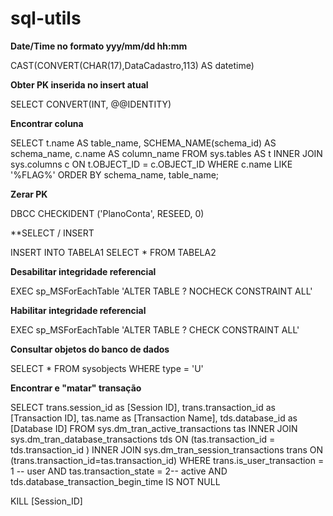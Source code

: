# sql-utils

**Date/Time no formato yyy/mm/dd hh:mm**

CAST(CONVERT(CHAR(17),DataCadastro,113) AS datetime)


**Obter PK inserida no insert atual**

SELECT CONVERT(INT, @@IDENTITY)

**Encontrar coluna**

SELECT t.name AS table_name, SCHEMA_NAME(schema_id) AS schema_name, c.name AS column_name FROM sys.tables AS t INNER JOIN sys.columns c ON t.OBJECT_ID = c.OBJECT_ID WHERE c.name LIKE '%FLAG%' ORDER BY schema_name, table_name;

**Zerar PK**

DBCC CHECKIDENT ('PlanoConta', RESEED, 0)

**SELECT / INSERT

INSERT INTO TABELA1 SELECT * FROM TABELA2

**Desabilitar integridade referencial**

EXEC sp_MSForEachTable 'ALTER TABLE ? NOCHECK CONSTRAINT ALL'

**Habilitar integridade referencial**

EXEC sp_MSForEachTable 'ALTER TABLE ? CHECK CONSTRAINT ALL'

**Consultar objetos do banco de dados**

SELECT * FROM sysobjects WHERE type = 'U'

**Encontrar e "matar" transação**

SELECT trans.session_id as [Session ID], trans.transaction_id as [Transaction ID], tas.name as [Transaction Name], tds.database_id as [Database ID]
FROM sys.dm_tran_active_transactions tas INNER JOIN sys.dm_tran_database_transactions tds ON (tas.transaction_id = tds.transaction_id ) INNER JOIN sys.dm_tran_session_transactions trans ON (trans.transaction_id=tas.transaction_id)
WHERE trans.is_user_transaction = 1 -- user AND tas.transaction_state = 2-- active AND tds.database_transaction_begin_time IS NOT NULL

KILL [Session_ID]


